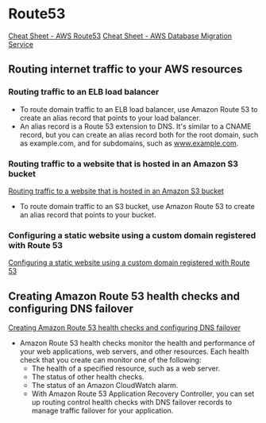 # Route53

[Cheat Sheet - AWS Route53](https://tutorialsdojo.com/amazon-route-53)
[Cheat Sheet - AWS Database Migration Service](https://tutorialsdojo.com/aws-database-migration-service)

## Routing internet traffic to your AWS resources

### Routing traffic to an ELB load balancer

- To route domain traffic to an ELB load balancer, use Amazon Route 53 to create an alias record that points to your load balancer.
- An alias record is a Route 53 extension to DNS. It's similar to a CNAME record, but you can create an alias record both for the root domain, such as example.com, and for subdomains, such as www.example.com.


### Routing traffic to a website that is hosted in an Amazon S3 bucket

[Routing traffic to a website that is hosted in an Amazon S3 bucket](https://docs.aws.amazon.com/Route53/latest/DeveloperGuide/RoutingToS3Bucket.html)

- To route domain traffic to an S3 bucket, use Amazon Route 53 to create an alias record that points to your bucket.


### Configuring a static website using a custom domain registered with Route 53

[Configuring a static website using a custom domain registered with Route 53](https://docs.aws.amazon.com/AmazonS3/latest/userguide/website-hosting-custom-domain-walkthrough.html)


## Creating Amazon Route 53 health checks and configuring DNS failover

[Creating Amazon Route 53 health checks and configuring DNS failover](https://docs.aws.amazon.com/Route53/latest/DeveloperGuide/dns-failover.html)

- Amazon Route 53 health checks monitor the health and performance of your web applications, web servers, and other resources. Each health check that you create can monitor one of the following:
  - The health of a specified resource, such as a web server.
  - The status of other health checks.
  - The status of an Amazon CloudWatch alarm.
  - With Amazon Route 53 Application Recovery Controller, you can set up routing control health checks with DNS failover records to manage traffic failover for your application. 
